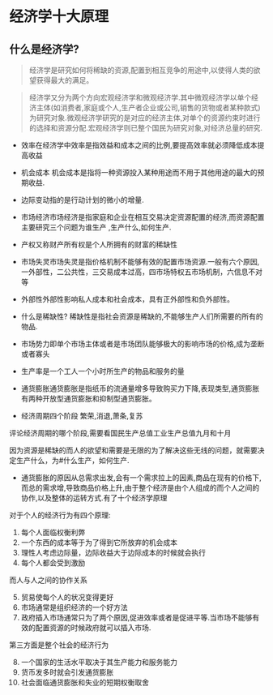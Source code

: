 # 经济学十大原理

## 什么是经济学?

> 经济学是研究如何将稀缺的资源,配置到相互竞争的用途中,以使得人类的欲望获得最大的满足。

> 经济学又分为两个方向宏观经济学和微观经济学.其中微观经济学以单个经济主体(如消费者,家庭或个人,生产者企业或公司,销售的货物或者某种款式)为研究对象.微观经济学研究的是对应的经济主体,对单个的资源约束时进行的选择和资源分配.宏观经济学则已整个国民为研究对象,对经济总量的研究.

* 效率在经济学中效率是指效益和成本之间的比例,要提高效率就必须降低成本提高收益

* 机会成本
  机会成本是指将一种资源投入某种用途而不用于其他用途的最大的预期收益.

* 边际变动指的是行动计划的微小的增量.

* 市场经济市场经济是指家庭和企业在相互交易决定资源配置的经济,而资源配置主要研究三个问题为谁生产 ,生产什么,如何生产.

* 产权又称财产所有权是个人所拥有的财富的稀缺性

* 市场失灵市场失灵是指价格机制不能够有效的配置市场资源.一般有六个原因,一外部性，二公共性，三交易成本过高，四市场特权五市场机制，六信息不对等

* 外部性外部性影响私人成本和社会成本，具有正外部性和负外部性。

* 什么是稀缺性?
  稀缺性是指社会资源是稀缺的,不能够生产人们所需要的所有的物品.

* 市场势力即单个市场主体或者是市场团队能够极大的影响市场的价格,成为垄断或者寡头

* 生产率是一个工人一个小时所生产的物品和服务的量

* 通货膨胀通货膨胀是指纸币的流通量增多导致购买力下降,表现类型,通货膨胀有两种开放型通货膨胀和抑制型通货膨胀。

* 经济周期四个阶段 繁荣,消退,萧条,复苏

评论经济周期的哪个阶段,需要看国民生产总值工业生产总值九月和十月

因为资源是稀缺的而人的欲望和需要是无限的为了解决这些无线的问题，就需要决定生产什么，为#什么生产，如何生产.

* 通货膨胀的原因从总需求出发,会有一个需求拉上的因素,商品在现有的价格下,而总的需求增,导致商品价格上升,由于整个经济是由个人组成的而个人之间的协作,以及整体的运转方式.有了十个经济学原理

对于个人的经济行为有四个原理:

1. 每个人面临权衡利弊
2. 一个东西的成本等于为了得到它所放弃的机会成本
3. 理性人考虑边际量，边际收益大于边际成本的时候就会执行
4. 每个人都会受到激励

而人与人之间的协作关系

5. 贸易使每个人的状况变得更好
6. 市场通常是组织经济的一个好方法
7. 政府插入市场通常只为了两个原因,促进效率或者是促进平等.当市场不能够有效的配置资源的时候政府就可以插入市场.

第三方面是整个社会的经济行为

8. 一个国家的生活水平取决于其生产能力和服务能力
9. 货币发多时就会引发通货膨胀
10. 社会面临通货膨胀和失业的短期权衡取舍
